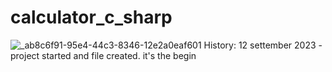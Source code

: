 # calculator_c_sharp
![_ab8c6f91-95e4-44c3-8346-12e2a0eaf601](https://github.com/Cristian-2679/calculator_c_sharp/assets/128701111/fed4eb86-972b-4072-8422-8e64003f51ef)
History:
  12 settember 2023 - project started and file created. it's the begin
